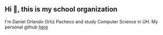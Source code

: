 ## Hi 👋, this is my school organization 

I'm Daniel Orlando Ortiz Pacheco and study Computer Science in UH. 
My personal github [here](https://github.com/danielorlando97) 

